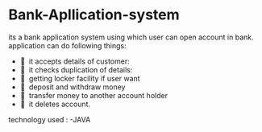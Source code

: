 # Bank-Apllication-system
its a bank application system using which user can open account in bank.
<h> application can do following things:</h>
- 💼 &nbsp;it accepts details of customer:
- 💼 &nbsp;it checks duplication of details:
- 💼 &nbsp;getting locker facility if user want
 - 💼 &nbsp;deposit and withdraw money
 - 💼 &nbsp;transfer money to another account holder
- 💼 &nbsp;it deletes account.

<h>technology used :</h> 
-JAVA
